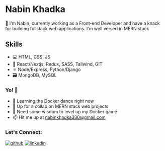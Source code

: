 # Nabin Khadka
👋 I'm Nabin, currently working as a Front-end Developer and have a knack for building fullstack web applications. I'm well versed in MERN stack

## Skills
* 💻 HTML, CSS, JS
* 🔭 React/Nextjs, Redux, SASS, Tailwind, GIT
* ⚛  Node/Express, Python/Django 
* 🗃 MongoDB, MySQL

### Yo! 👋
- 🌱 Learning the Docker dance right now 
- 👯 Up for a collab on MERN stack web projects 
- 🤔 Need some wisdom to level up my Docker game 
- 📫 Hit me up at [nabinkhadka330@gmail.com](mailto:nabinkhadka330@gmail.com)

### Let's Connect:
[<img src='https://img.shields.io/badge/GitHub-181717?style=for-the-badge&logo=github&logoColor=white' alt='github'>](https://github.com/NabinKhadka1)   [<img src='https://img.shields.io/badge/LinkedIn-0077B5?style=for-the-badge&logo=linkedin&logoColor=white' alt='linkedin'>](https://www.linkedin.com/in/nabinkhadka1)


